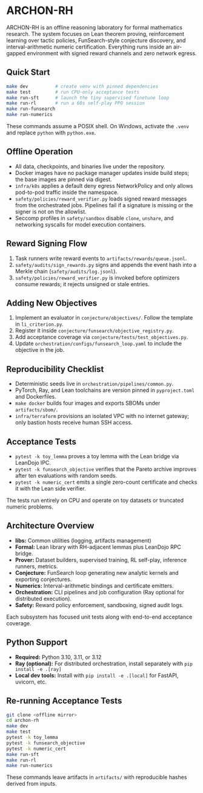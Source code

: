 # ARCHON-RH

ARCHON-RH is an offline reasoning laboratory for formal mathematics research. The system focuses on Lean theorem proving, reinforcement learning over tactic policies, FunSearch-style conjecture discovery, and interval-arithmetic numeric certification. Everything runs inside an air-gapped environment with signed reward channels and zero network egress.

## Quick Start

```bash
make dev          # create venv with pinned dependencies
make test         # run CPU-only acceptance tests
make run-sft      # launch the tiny supervised finetune loop
make run-rl       # run a 60s self-play PPO session
make run-funsearch
make run-numerics
```

These commands assume a POSIX shell. On Windows, activate the `.venv` and replace `python` with `python.exe`.

## Offline Operation

* All data, checkpoints, and binaries live under the repository.
* Docker images have no package manager updates inside build steps; the base images are pinned via digest.
* `infra/k8s` applies a default deny egress NetworkPolicy and only allows pod-to-pod traffic inside the namespace.
* `safety/policies/reward_verifier.py` loads signed reward messages from the orchestrated jobs. Pipelines fail if a signature is missing or the signer is not on the allowlist.
* Seccomp profiles in `safety/sandbox` disable `clone`, `unshare`, and networking syscalls for model execution containers.

## Reward Signing Flow

1. Task runners write reward events to `artifacts/rewards/queue.jsonl`.
2. `safety/audits/sign_rewards.py` signs and appends the event hash into a Merkle chain (`safety/audits/log.jsonl`).
3. `safety/policies/reward_verifier.py` is invoked before optimizers consume rewards; it rejects unsigned or stale entries.

## Adding New Objectives

1. Implement an evaluator in `conjecture/objectives/`. Follow the template in `li_criterion.py`.
2. Register it inside `conjecture/funsearch/objective_registry.py`.
3. Add acceptance coverage via `conjecture/tests/test_objectives.py`.
4. Update `orchestration/configs/funsearch_loop.yaml` to include the objective in the job.

## Reproducibility Checklist

* Deterministic seeds live in `orchestration/pipelines/common.py`.
* PyTorch, Ray, and Lean toolchains are version pinned in `pyproject.toml` and Dockerfiles.
* `make docker` builds four images and exports SBOMs under `artifacts/sbom/`.
* `infra/terraform` provisions an isolated VPC with no internet gateway; only bastion hosts receive human SSH access.

## Acceptance Tests

* `pytest -k toy_lemma` proves a toy lemma with the Lean bridge via LeanDojo IPC.
* `pytest -k funsearch_objective` verifies that the Pareto archive improves after ten evaluations with random seeds.
* `pytest -k numeric_cert` emits a single zero-count certificate and checks it with the Lean side verifier.

The tests run entirely on CPU and operate on toy datasets or truncated numeric problems.

## Architecture Overview

* **libs:** Common utilities (logging, artifacts management)
* **Formal:** Lean library with RH-adjacent lemmas plus LeanDojo RPC bridge.
* **Prover:** Dataset builders, supervised training, RL self-play, inference runners, metrics.
* **Conjecture:** FunSearch loop generating new analytic kernels and exporting conjectures.
* **Numerics:** Interval-arithmetic bindings and certificate emitters.
* **Orchestration:** CLI pipelines and job configuration (Ray optional for distributed execution).
* **Safety:** Reward policy enforcement, sandboxing, signed audit logs.

Each subsystem has focused unit tests along with end-to-end acceptance coverage.

## Python Support

- **Required:** Python 3.10, 3.11, or 3.12
- **Ray (optional):** For distributed orchestration, install separately with `pip install -e .[ray]`
- **Local dev tools:** Install with `pip install -e .[local]` for FastAPI, uvicorn, etc.

## Re-running Acceptance Tests

```bash
git clone <offline mirror>
cd archon-rh
make dev
make test
pytest -k toy_lemma
pytest -k funsearch_objective
pytest -k numeric_cert
make run-sft
make run-rl
make run-numerics
```

These commands leave artifacts in `artifacts/` with reproducible hashes derived from inputs.
